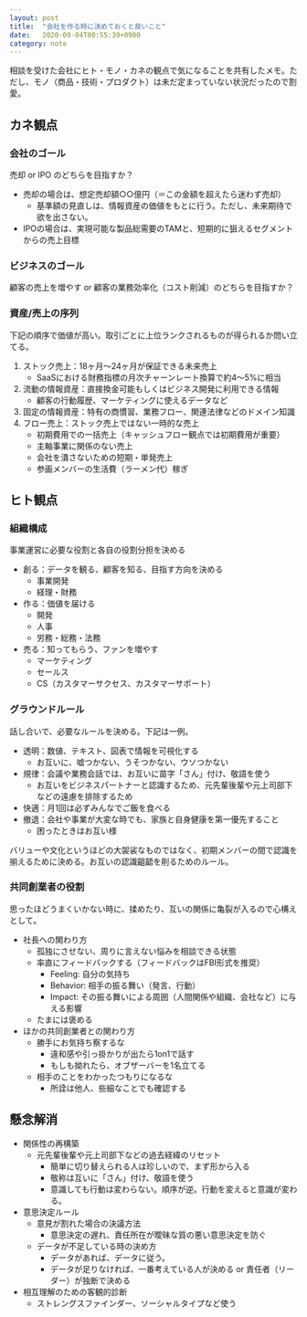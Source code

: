 ```yaml
---
layout: post
title:  "会社を作る時に決めておくと良いこと"
date:   2020-09-04T00:55:39+0900
category: note
---
```


相談を受けた会社にヒト・モノ・カネの観点で気になることを共有したメモ。ただし、モノ（商品・技術・プロダクト）は未だ定まっていない状況だったので割愛。


## カネ観点

### 会社のゴール

売却 or IPO のどちらを目指すか？

- 売却の場合は、想定売却額○○億円（＝この金額を超えたら迷わず売却）
    - 基準額の見直しは、情報資産の価値をもとに行う。ただし、未来期待で欲を出さない。
- IPOの場合は、実現可能な製品総需要のTAMと、短期的に狙えるセグメントからの売上目標


### ビジネスのゴール

顧客の売上を増やす or 顧客の業務効率化（コスト削減）のどちらを目指すか？


### 資産/売上の序列

下記の順序で価値が高い。取引ごとに上位ランクされるものが得られるか問い立てる。

1. ストック売上：18ヶ月〜24ヶ月が保証できる未来売上
    - SaaSにおける財務指標の月次チャーンレート換算で約4〜5%に相当
2. 流動の情報資産：直接換金可能もしくはビジネス開発に利用できる情報
    - 顧客の行動履歴、マーケティングに使えるデータなど
3. 固定の情報資産：特有の商慣習、業務フロー、関連法律などのドメイン知識
4. フロー売上：ストック売上ではない一時的な売上
    - 初期費用での一括売上（キャッシュフロー観点では初期費用が重要）
    - 主軸事業に関係のない売上
    - 会社を潰さないための短期・単発売上
    - 参画メンバーの生活費（ラーメン代）稼ぎ


## ヒト観点

### 組織構成

事業運営に必要な役割と各自の役割分担を決める

- 創る：データを観る、顧客を知る、目指す方向を決める
    - 事業開発
    - 経理・財務
- 作る：価値を届ける
    - 開発
    - 人事
    - 労務・総務・法務
- 売る：知ってもらう、ファンを増やす
    - マーケティング
    - セールス
    - CS（カスタマーサクセス、カスタマーサポート）

### グラウンドルール

話し合いで、必要なルールを決める。下記は一例。

- 透明：数値、テキスト、図表で情報を可視化する
    - お互いに、嘘つかない、うそつかない、ウソつかない
- 規律：会議や業務会話では、お互いに苗字「さん」付け、敬語を使う
    - お互いをビジネスパートナーと認識するため、元先輩後輩や元上司部下などの遠慮を排除するため
- 快適：月1回は必ずみんなでご飯を食べる
- 撤退：会社や事業が大変な時でも、家族と自身健康を第一優先すること
    - 困ったときはお互い様

バリューや文化というほどの大袈裟なものではなく、初期メンバーの間で認識を揃えるために決める。お互いの認識齟齬を削るためのルール。


### 共同創業者の役割

思ったほどうまくいかない時に、揉めたり、互いの関係に亀裂が入るので心構えとして。

- 社長への関わり方
    - 孤独にさせない、周りに言えない悩みを相談できる状態
    - 率直にフィードバックする（フィードバックはFBI形式を推奨）
        - Feeling: 自分の気持ち
        - Behavior: 相手の振る舞い（発言、行動）
        - Impact: その振る舞いによる周囲（人間関係や組織、会社など）に与える影響
    - たまには褒める
- ほかの共同創業者との関わり方
    - 勝手にお気持ち察するな
        - 違和感や引っ掛かりが出たら1on1で話す
        - もしも拗れたら、オブザーバーを1名立てる
    - 相手のことをわかったつもりになるな
        - 所詮は他人、些細なことでも確認する

## 懸念解消

- 関係性の再構築
    - 元先輩後輩や元上司部下などの過去経緯のリセット
        - 簡単に切り替えられる人は珍しいので、まず形から入る
        - 敬称は互いに「さん」付け、敬語を使う
        - 意識しても行動は変わらない。順序が逆。行動を変えると意識が変わる。
- 意思決定ルール
    - 意見が割れた場合の決議方法
        - 意思決定の遅れ、責任所在が曖昧な質の悪い意思決定を防ぐ
    - データが不足している時の決め方
        - データがあれば、データに従う。
        - データが足りなければ、一番考えている人が決める or 責任者（リーダー）が独断で決める
- 相互理解のための客観的診断
    - ストレングスファインダー、ソーシャルタイプなど使う
